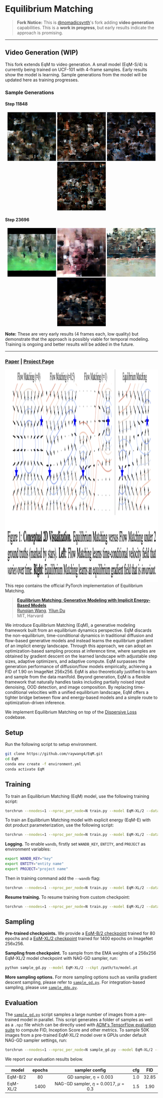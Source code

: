 # Equilibrium Matching

> **Fork Notice:** This is [@nomadicsynth](https://github.com/nomadicsynth)'s fork adding **video generation** capabilities. This is a **work in progress**, but early results indicate the approach is promising.

---

## Video Generation (WIP)

This fork extends EqM to video generation. A small model (EqM-S/4) is currently being trained on UCF-101 with 4-frame samples. Early results show the model is learning. Sample generations from the model will be updated here as training progresses.

### Sample Generations

#### Step 11848

<p align="center">
<img src="video_samples/045-EqM-S-4-Linear-velocity-None_checkpoint_0011840/000000.gif" width="160">
<img src="video_samples/045-EqM-S-4-Linear-velocity-None_checkpoint_0011840/000001.gif" width="160">
<img src="video_samples/045-EqM-S-4-Linear-velocity-None_checkpoint_0011840/000002.gif" width="160">
<img src="video_samples/045-EqM-S-4-Linear-velocity-None_checkpoint_0011840/000003.gif" width="160">
</p>

#### Step 23696

<p align="center">
<img src="video_samples/046-EqM-S-4-Linear-velocity-None_checkpoint_0011840/000000.gif" width="160">
<img src="video_samples/046-EqM-S-4-Linear-velocity-None_checkpoint_0011840/000001.gif" width="160">
<img src="video_samples/046-EqM-S-4-Linear-velocity-None_checkpoint_0011840/000002.gif" width="160">
<img src="video_samples/046-EqM-S-4-Linear-velocity-None_checkpoint_0011840/000003.gif" width="160">
</p>

**Note:** These are very early results (4 frames each, low quality) but demonstrate that the approach is possibly viable for temporal modeling. Training is ongoing and better results will be added in the future.

---

### [Paper](https://arxiv.org/abs/2510.02300) | [Project Page](https://raywang4.github.io/equilibrium_matching/)

<img src="eqm.png" width="700" height="700">
This repo contains the official PyTorch implementation of Equilibrium Matching.

> [**Equilibrium Matching: Generative Modeling with Implicit Energy-Based Models**](https://arxiv.org/abs/2510.02300)<br>
> [Runqian Wang](https://raywang4.github.io/), [Yilun Du](https://yilundu.github.io/)
> <br>MIT, Harvard<br>

We introduce Equilibrium Matching (EqM), a generative modeling framework built from an equilibrium dynamics perspective. EqM discards the non-equilibrium, time-conditional dynamics in traditional diffusion and flow-based generative models and instead learns the equilibrium gradient of an implicit energy landscape. Through this approach, we can adopt an optimization-based sampling process at inference time, where samples are obtained by gradient descent on the learned landscape with adjustable step sizes, adaptive optimizers, and adaptive compute. EqM surpasses the generation performance of diffusion/flow models empirically, achieving a FID of 1.90 on ImageNet 256x256. EqM is also theoretically justified to learn and sample from the data manifold. Beyond generation, EqM is a flexible framework that naturally handles tasks including partially noised input denoising, OOD detection, and image composition. By replacing time-conditional velocities with a unified equilibrium landscape, EqM offers a tighter bridge between flow and energy-based models and a simple route to optimization-driven inference.

We implement Equilibrium Matching on top of the [Dispersive Loss](https://github.com/raywang4/DispLoss) codebase.

## Setup

Run the following script to setup environment.

```bash
git clone https://github.com/raywang4/EqM.git
cd EqM
conda env create -f environment.yml
conda activate EqM
```

## Training

To train an Equilibrium Matching (EqM) model, use the following training script:

```bash
torchrun --nnodes=1 --nproc_per_node=N train.py --model EqM-XL/2 --data-path /path/to/imagenet/train
```

To train an Equilibrium Matching model with explicit energy (EqM-E) with dot product parameterization, use the following script:

```bash
torchrun --nnodes=1 --nproc_per_node=N train.py --model EqM-XL/2 --data-path /path/to/imagenet/train --ebm dot
```

**Logging.** To enable `wandb`, firstly set `WANDB_KEY`, `ENTITY`, and `PROJECT` as environment variables:

```bash
export WANDB_KEY="key"
export ENTITY="entity name"
export PROJECT="project name"
```

Then in training command add the `--wandb` flag:

```bash
torchrun --nnodes=1 --nproc_per_node=N train.py --model EqM-XL/2 --data-path /path/to/imagenet/train --disp --wandb
```

**Resume training.** To resume training from custom checkpoint:

```bash
torchrun --nnodes=1 --nproc_per_node=N train.py --model EqM-XL/2 --data-path /path/to/imagenet/train --ckpt /path/to/model.pt
```

## Sampling

**Pre-trained checkpoints.** We provide a [EqM-B/2 checkpoint](https://drive.google.com/file/d/1kDZGOri7Hf4CgnJAdEDguWooY3al37T6/view?usp=sharing) trained for 80 epochs and a [EqM-XL/2 checkpoint](https://drive.google.com/file/d/1AfMLAxz18hthaGmYvQjB6c1LMxSEGly6/view?usp=sharing) trained for 1400 epochs on ImageNet 256x256.

**Sampling from checkpoint.** To sample from the EMA weights of a 256x256 EqM-XL/2 model checkpoint with NAG-GD sampler, run:

```bash
python sample_gd.py --model EqM-XL/2 --ckpt /path/to/model.pt
```

**More sampling options.** For more sampling options such as vanilla gradient descent sampling, please refer to [`sample_gd.py`](sample_gd.py). For integration-based sampling, please use [`sample_ddp.py`](sample_ddp.py).

## Evaluation

The [`sample_gd.py`](sample_gd.py) script samples a large number of images from a pre-trained model in parallel. This script
generates a folder of samples as well as a `.npz` file which can be directly used with [ADM's TensorFlow
evaluation suite](https://github.com/openai/guided-diffusion/tree/main/evaluations) to compute FID, Inception Score and
other metrics. To sample 50K images from a pre-trained EqM-XL/2 model over `N` GPUs under default NAG-GD sampler settings, run:

```bash
torchrun --nnodes=1 --nproc_per_node=N sample_gd.py --model EqM-XL/2 --num-fid-samples 50000 --ckpt /path/to/model.pt
```

We report our evaluation results below.

| model | epochs | sampler config | cfg | FID |
|-|:-:|:-:|:-:|:-:|
| EqM-B/2 | 80 | GD sampler, $\eta=0.003$ | 1.0 | 32.85  |
| EqM-XL/2 | 1400 | NAG-GD sampler, $\eta=0.0017$, $\mu=0.3$ | 1.5 | 1.90  |
